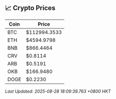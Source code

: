 ## 📈 Crypto Prices

| Coin | Price |
| ---- | ----- |
| BTC | $112994.3533 |
| ETH | $4594.9798 |
| BNB | $866.4464 |
| CRV | $0.8114 |
| ARB | $0.5191 |
| OKB | $166.9480 |
| DOGE | $0.2230 |

_Last Updated: 2025-08-28 18:09:39.763 +0800 HKT_